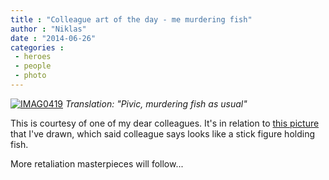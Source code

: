 ```yaml
---
title : "Colleague art of the day - me murdering fish"
author : "Niklas"
date : "2014-06-26"
categories : 
 - heroes
 - people
 - photo
---
```


[![IMAG0419](https://niklasblog.com/wp-content/IMAG0419-866x1024.jpg)](https://niklasblog.com/wp-content/IMAG0419.jpg) _Translation: "Pivic, murdering fish as usual"_

This is courtesy of one of my dear colleagues. It's in relation to [this picture](https://niklasblog.com/wp-content/2014-06-25_1106.png) that I've drawn, which said colleague says looks like a stick figure holding fish.

More retaliation masterpieces will follow...

